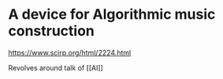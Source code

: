 # A device for Algorithmic music construction

<https://www.scirp.org/html/2224.html>

Revolves around talk of [[AI]]
